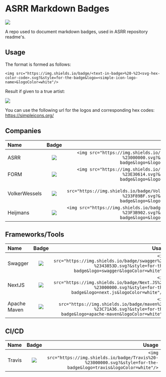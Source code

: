 # ASRR Markdown Badges
<img src ="https://img.shields.io/badge/Powered%20By-ASRR-red?style=for-the-badge"/>

A repo used to document markdown badges, used in ASRR repository readme's.


## Usage
The format is formed as follows:

`<img src="https://img.shields.io/badge/<text-in-badge>%20-%23<svg-hex-color-code>.svg?&style=for-the-badge&logo=<simple-icon-logo-name>&logoColor=white"/>`

Result if given to a true artist:

<img src="https://img.shields.io/badge/Happy Meal%20-%23123123.svg?&style=for-the-badge&logo=mcdonald's&logoColor=white"/>



You can use the following url for the logos and corresponding hex codes:
https://simpleicons.org/

## Companies
| Name   | Badge        |   Usage |
| :------------- |:-------------:| -----------: |
| ASRR | <img src="https://img.shields.io/badge/ASRR%20-%23000000.svg?&style=for-the-badge&logo=&logoColor=white"/> | `<img src="https://img.shields.io/badge/ASRR%20-%23000000.svg?&style=for-the-badge&logo=&logoColor=white"/>` |
| FORM | <img src="https://img.shields.io/badge/FORM%20-%23E30614.svg?&style=for-the-badge&logo=&logoColor=white"/> | `<img src="https://img.shields.io/badge/FORM%20-%23E30614.svg?&style=for-the-badge&logo=&logoColor=white"/>` |
| VolkerWessels | <img src="https://img.shields.io/badge/VolkerWessels%20-%233F89BF.svg?&style=for-the-badge&logo=&logoColor=white"/> | `<img src="https://img.shields.io/badge/VolkerWessels%20-%233F89BF.svg?&style=for-the-badge&logo=&logoColor=white"/>` |
| Heijmans | <img src="https://img.shields.io/badge/Heijmans%20-%23F3B902.svg?&style=for-the-badge&logo=&logoColor=white"/> | `<img src="https://img.shields.io/badge/Heijmans%20-%23F3B902.svg?&style=for-the-badge&logo=&logoColor=white"/>` |


## Frameworks/Tools
| Name   | Badge        |   Usage |
| :------------- |:-------------:| -----------: |
| Swagger      | <img src="https://img.shields.io/badge/swagger%20-%2343853D.svg?&style=for-the-badge&logo=swagger&logoColor=white"/> |  `<img src="https://img.shields.io/badge/swagger%20-%2343853D.svg?&style=for-the-badge&logo=swagger&logoColor=white"/>` |
|  NextJS   |   <img src="https://img.shields.io/badge/Next.JS%20-%23000000.svg?&style=for-the-badge&logo=next.js&logoColor=white"/>   | `<img src="https://img.shields.io/badge/Next.JS%20-%23000000.svg?&style=for-the-badge&logo=next.js&logoColor=white"/> ` |
| Apache Maven | <img src="https://img.shields.io/badge/maven%20-%23C71A36.svg?&style=for-the-badge&logo=apache-maven&logoColor=white"/> | `<img src="https://img.shields.io/badge/maven%20-%23C71A36.svg?&style=for-the-badge&logo=apache-maven&logoColor=white"/>` |

## CI/CD
| Name   | Badge        |   Usage |
| :------------- |:-------------:| -----------: |
| Travis | <img src="https://img.shields.io/badge/Travis%20-%23000000.svg?&style=for-the-badge&logo=travis&logoColor=white"/> | `<img src="https://img.shields.io/badge/Travis%20-%23000000.svg?&style=for-the-badge&logo=travis&logoColor=white"/>` |
